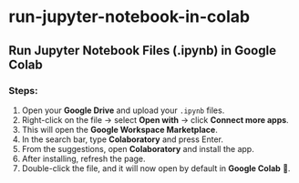 # run-jupyter-notebook-in-colab

## Run Jupyter Notebook Files (.ipynb) in Google Colab

### Steps:

1. Open your **Google Drive** and upload your `.ipynb` files.  
2. Right-click on the file → select **Open with** → click **Connect more apps**.  
3. This will open the **Google Workspace Marketplace**.  
4. In the search bar, type **Colaboratory** and press Enter.  
5. From the suggestions, open **Colaboratory** and install the app.  
6. After installing, refresh the page.  
7. Double-click the file, and it will now open by default in **Google Colab** 🚀.  
